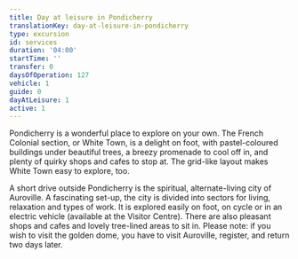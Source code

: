 ```yaml
---
title: Day at leisure in Pondicherry
translationKey: day-at-leisure-in-pondicherry
type: excursion
id: services
duration: '04:00'
startTime: ''
transfer: 0
daysOfOperation: 127
vehicle: 1
guide: 0
dayAtLeisure: 1
active: 1
---
```

Pondicherry is a wonderful place to explore on your own. The French Colonial section, or White Town, is a delight on foot, with pastel-coloured buildings under beautiful trees, a breezy promenade to cool off in, and plenty of quirky shops and cafes to stop at. The grid-like layout makes White Town easy to explore, too.    


A short drive outside Pondicherry is the spiritual, alternate-living city of Auroville. A fascinating set-up, the city is divided into sectors for living, relaxation and types of work. It is explored easily on foot, on cycle or in an electric vehicle (available at the Visitor Centre). There are also pleasant shops and cafes and lovely tree-lined areas to sit in. Please note: if you wish to visit the golden dome, you have to visit Auroville, register, and return two days later.